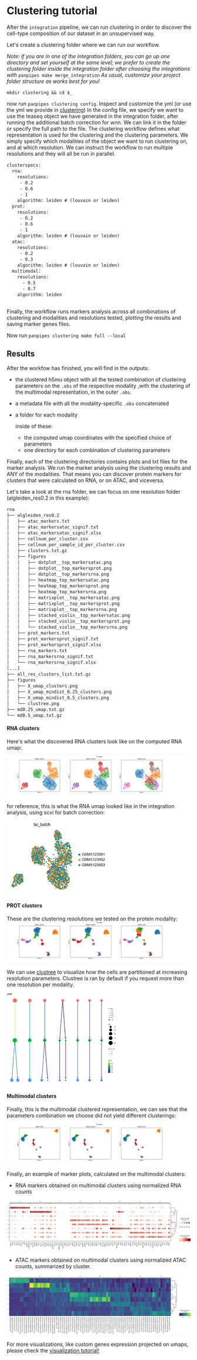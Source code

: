 Clustering tutorial
===================

After the `integration` pipeline, we can run clustering in order to discover the cell-type composition of our dataset in an unsupervised way.

Let's create a clustering folder where we can run our workflow.

*Note: if you are in one of the integration folders, you can go up one directory and set yourself at the same level; we prefer to create the clustering folder inside the integration folder after choosing the integrations  with* `panpipes make merge_integration` 
*As usual, customize your project folder structure as works best for you!*

```
mkdir clustering && cd $_
```

now run `panpipes clustering config`. Inspect and customize the yml (or use the yml we provide in [clustering](../clustering/pipeline.yml))
In the config file, we specify we want to use the teaseq object we have generated in the integration folder, after running the additional batch correction for wnn. We can link it in the folder or specify the full path to the file. 
The clustering workflow defines what representation is used for the clustering and the clustering parameters. We simply specify which modalities of the object we want to run clustering on, and at which resolution. We can instruct the workflow to run multiple resolutions and they will all be run in parallel.

```
clusterspecs:
  rna:
    resolutions:
     - 0.2
     - 0.6
     - 1 
    algorithm: leiden # (louvain or leiden)
  prot:
    resolutions:
     - 0.2
     - 0.6
     - 1 
    algorithm: leiden # (louvain or leiden)
  atac:
    resolutions:
     - 0.2
     - 0.3
    algorithm: leiden # (louvain or leiden)
  multimodal:
    resolutions:
      - 0.5
      - 0.7
    algorithm: leiden


```

Finally, the workflow runs markers analysis across all combinations of clustering and modalities and resolutions tested, plotting the results and saving marker genes files. 


Now run `panpipes clustering make full --local`  

## Results

After the workfow has finished, you will find in the outputs:
 - the clustered h5mu object with all the tested combination of clustering parameters on the `.obs` of the respective modality ,with the clustering of the multimodal representation,  in the outer `.obs`.
 - a metadata file with all the modality-specific `.obs` concatenated
 - a folder for each modality
  
    inside of these:

    - the computed umap coordinates with the specified choice of parameters
    - one directory for each combination of clustering parameters 
  
  Finally, each of the clustering directories contains plots and txt files for the marker analysis. We run the marker analysis using the clustering results and ANY of the modalities. That means you can discover protein markers for clusters that were calculated on RNA, or on ATAC, and viceversa.


Let's take a look at the rna folder, we can focus on one resolution folder (algleiden_res0.2 in this example):

```
rna
├── algleiden_res0.2
│   ├── atac_markers.txt
│   ├── atac_markersatac_signif.txt
│   ├── atac_markersatac_signif.xlsx
│   ├── cellnum_per_cluster.csv
│   ├── cellnum_per_sample_id_per_cluster.csv
│   ├── clusters.txt.gz
│   ├── figures
│   │   ├── dotplot__top_markersatac.png
│   │   ├── dotplot__top_markersprot.png
│   │   ├── dotplot__top_markersrna.png
│   │   ├── heatmap_top_markersatac.png
│   │   ├── heatmap_top_markersprot.png
│   │   ├── heatmap_top_markersrna.png
│   │   ├── matrixplot__top_markersatac.png
│   │   ├── matrixplot__top_markersprot.png
│   │   ├── matrixplot__top_markersrna.png
│   │   ├── stacked_violin__top_markersatac.png
│   │   ├── stacked_violin__top_markersprot.png
│   │   └── stacked_violin__top_markersrna.png
│   ├── prot_markers.txt
│   ├── prot_markersprot_signif.txt
│   ├── prot_markersprot_signif.xlsx
│   ├── rna_markers.txt
│   ├── rna_markersrna_signif.txt
│   └── rna_markersrna_signif.xlsx
[...]
├── all_res_clusters_list.txt.gz
├── figures
│   ├── X_umap_clusters.png
│   ├── X_umap_mindist_0.25_clusters.png
│   ├── X_umap_mindist_0.5_clusters.png
│   └── clustree.png
├── md0.25_umap.txt.gz
└── md0.5_umap.txt.gz
```

#### RNA clusters

Here's what the discovered RNA clusters look like on the computed RNA umap:

<img src="https://github.com/DendrouLab/panpipes-tutorials/blob/main/docs/clustering/figures/rna/X_umap_clusters.png?raw=true" alt="img1" >

for reference, this is what the RNA umap looked like in the integration analysis, using scvi for batch correction:

<img src="https://github.com/DendrouLab/panpipes-tutorials/blob/main/docs/clustering/figures/rna/umap_scvi_batch.png?raw=true" alt="img1" height= 200 >

#### PROT clusters

These are the clustering resolutions we tested on the protein modality:
<img src="https://github.com/DendrouLab/panpipes-tutorials/blob/main/docs/clustering/figures/prot/X_umap_clusters.png?raw=true" alt="img1" >


We can use [clustree](https://academic.oup.com/gigascience/article/7/7/giy083/5052205?login=false) to visualize how the cells are partitioned at increasing resolution parameters. Clustree is ran by default if you request more than one resolution per modality.

<img src="https://github.com/DendrouLab/panpipes-tutorials/blob/main/docs/clustering/figures/prot/clustree.png?raw=true" alt="img1" height = 250>

#### Multimodal clusters

Finally, this is the multimodal clustered representation, we can see that the parameters combination we choose did not yield different clusterings:

<img src="https://github.com/DendrouLab/panpipes-tutorials/blob/main/docs/clustering/figures/multimodal/X_umap_clusters.png?raw=true" alt="img1" >

Finally, an example of marker plots, calculated on the multimodal clusters:

- RNA markers obtained on multimodal clusters using normalized RNA counts

<img src="https://github.com/DendrouLab/panpipes-tutorials/blob/main/docs/clustering/figures/multimodal/dotplot__top_markersrna.png?raw=true" alt="img1" >

- ATAC markers obtained on multimodal clusters using normalized ATAC counts, summarized by cluster.

<img src="https://github.com/DendrouLab/panpipes-tutorials/blob/main/docs/clustering/figures/multimodal/matrixplot__top_markersatac.png?raw=true" alt="img1" >


For more visualizations, like custom genes expression projected on umaps, please check the [visualization tutorial!]()